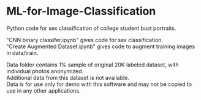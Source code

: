 # ML-for-Image-Classification
Python code for sex classification of college student bust portraits.

"CNN binary classifer.ipynb" gives code for sex classification.  
"Create Augmented Dataset.ipynb" gives code to augment training images in data/train.

Data folder contains 1% sample of original 20K labeled dataset, with individual photos anonymized.  
Additional data from this dataset is not available.  
Data is for use only for demo with this software and may not be copied to use in any other applications.
